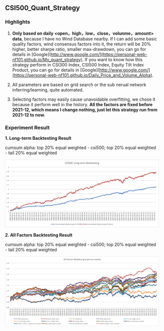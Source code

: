 ## CSI500_Quant_Strategy

### Highlights
1. **Only based on daily <open，high，low，close，volunme，amount> data**, because I have no Wind Database nearby. If I can add some basic quality factors, wind consensus factors into it, the return will be 20% higher, better sharpe ratio, smaller max-drawdown, you can go for details in [Google](http://www.google.com/](https://personal-web-nf101.github.io/My_quant_strategy). If you want to know how this strategy perform in CSI300 Index, CSI500 Index, Equity Tilt Index Product, you can go for details in [Google](http://www.google.com/](https://personal-web-nf101.github.io/Daily_Price_and_Volume_Alpha).
   
2. All parameters are based on grid search or the sub nerual network inferring/learning, quite automated.

3. Selecting factors may easily cause unavoidable overfitting, we chose it because it perform well in the history. **All the factors are fixed before 2021-12, which means I change nothing, just let this strategy run from 2021-12 to now.**

### Experiment Result

**1. Long-term Backtesting Result**

cumsum alpha: top 20% equal weighted - csi500; top 20% equal weighted - tail 20% equal weighted

![Image text](https://github.com/Neural-Finance/CSI500_Quant_Strategy/blob/main/CSI500_Long-term%20Backtesting.png)

**2. All Factors Backtesting Result**

cumsum alpha: top 20% equal weighted - csi500; top 20% equal weighted - tail 20% equal weighted

![Image text](https://github.com/Neural-Finance/CSI500_Quant_Strategy/blob/main/CSI500_all_factors%20Backtesting.png)
